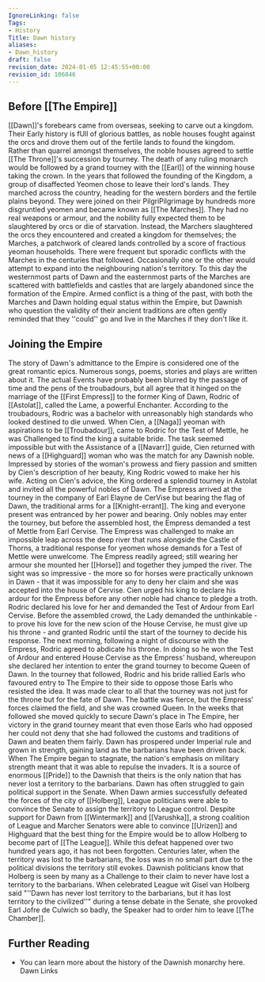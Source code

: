 ```yaml
---
IgnoreLinking: false
Tags:
- History
Title: Dawn history
aliases:
- Dawn_history
draft: false
revision_date: 2024-01-05 12:45:55+00:00
revision_id: 106846
---
```


## Before [[The Empire]]
[[Dawn]]'s forebears came from overseas, seeking to carve out a kingdom. Their Early history is fUll of glorious battles, as noble houses fought against the orcs and drove them out of the fertile lands to found the kingdom. Rather than quarrel amongst themselves, the noble houses agreed to settle [[The Throne]]'s succession by tourney. The death of any ruling monarch would be followed by a grand tourney with the [[Earl]] of the winning house taking the crown.
In the years that followed the founding of the Kingdom, a group of disaffected Yeomen chose to leave their lord's lands. They marched across the country, heading for the western borders and the fertile plains beyond. They were joined on their PilgriPilgrimage by hundreds more disgruntled yeomen and became known as [[The Marches]]. They had no real weapons or armour, and the nobility fully expected them to be slaughtered by orcs or die of starvation. Instead, the Marchers slaughtered the orcs they encountered and created a kingdom for themselves; the Marches, a patchwork of cleared lands controlled by a score of fractious yeoman households.
There were frequent but sporadic conflicts with the Marches in the centuries that followed. Occasionally one or the other would attempt to expand into the neighbouring nation's territory. To this day the westernmost parts of Dawn and the easternmost parts of the Marches are scattered with battlefields and castles that are largely abandoned since the formation of the Empire. Armed conflict is a thing of the past, with both the Marches and Dawn holding equal status within the Empire, but Dawnish who question the validity of their ancient traditions are often gently reminded that they ''could'' go and live in the Marches if they don't like it.
## Joining the Empire
The story of Dawn's admittance to the Empire is considered one of the great romantic epics. Numerous songs, poems, stories and plays are written about it. The actual Events have probably been blurred by the passage of time and the pens of the troubadours, but all agree that it hinged on the marriage of the [[First Empress]] to the former King of Dawn, Rodric of [[Astolat]], called the Lame, a powerful Enchanter.
According to the troubadours, Rodric was a bachelor with unreasonably high standards who looked destined to die unwed. When Cien, a [[Naga]] yeoman with aspirations to be [[Troubadour]], came to Rodric for the Test of Mettle, he was Challenged to find the king a suitable bride. The task seemed impossible but with the Assistance of a [[Navarr]] guide, Cien returned with news of a [[Highguard]] woman who was the match for any Dawnish noble. Impressed by stories of the woman's prowess and fiery passion and smitten by Cien's description of her beauty, King Rodric vowed to make her his wife.
Acting on Cien's advice, the King ordered a splendid tourney in Astolat and invited all the powerful nobles of Dawn. The Empress arrived at the tourney in the company of Earl Elayne de CerVise but bearing the flag of Dawn, the traditional arms for a [[Knight-errant]]. The king and everyone present was entranced by her power and bearing. Only nobles may enter the tourney, but before the assembled host, the Empress demanded a test of Mettle from Earl Cervise. 
The Empress was challenged to make an impossible leap across the deep river that runs alongside the Castle of Thorns, a traditional response for yeomen whose demands for a Test of Mettle were unwelcome. The Empress readily agreed; still wearing her armour she mounted her [[Horse]] and together they jumped the river. The sight was so impressive - the more so for horses were practically unknown in Dawn - that it was impossible for any to deny her claim and she was accepted into the house of Cervise.
Cien urged his king to declare his ardour for the Empress before any other noble had chance to pledge a troth. Rodric declared his love for her and demanded the Test of Ardour from Earl Cervise. Before the assembled crowd, the Lady demanded the unthinkable - to prove his love for the new scion of the House Cervise, he must give up his throne - and granted Rodric until the start of the tourney to decide his response. The next morning, following a night of discourse with the Empress, Rodric agreed to abdicate his throne. In doing so he won the Test of Ardour and entered House Cervise as the Empress' husband, whereupon she declared her intention to enter the grand tourney to become Queen of Dawn.
In the tourney that followed, Rodric and his bride rallied Earls who favoured entry to The Empire to their side to oppose those Earls who resisted the idea. It was made clear to all that the tourney was not just for the throne but for the fate of Dawn. The battle was fierce, but the Empress' forces claimed the field, and she was crowned Queen. 
In the weeks that followed she moved quickly to secure Dawn's place in The Empire, her victory in the grand tourney meant that even those Earls who had opposed her could not deny that she had followed the customs and traditions of Dawn and beaten them fairly.
Dawn has prospered under Imperial rule and grown in strength, gaining land as the barbarians have been driven back. When The Empire began to stagnate, the nation's emphasis on military strength meant that it was able to repulse the invaders. It is a source of enormous [[Pride]] to the Dawnish that theirs is the only nation that has never lost a territory to the barbarians.
Dawn has often struggled to gain political support in the Senate. When Dawn armies successfully defeated the forces of the city of [[Holberg]], League politicians were able to convince the Senate to assign the territory to League control. Despite support for Dawn from [[Wintermark]] and [[Varushka]], a strong coalition of League and Marcher Senators were able to convince [[Urizen]] and Highguard that the best thing for the Empire would be to allow Holberg to become part of [[The League]].
While this defeat happened over two hundred years ago, it has not been forgotten. Centuries later, when the territory was lost to the barbarians, the loss was in no small part due to the political divisions the territory still evokes. Dawnish politicians know that Holberg is seen by many as a Challenge to their claim to never have lost a territory to the barbarians. When celebrated League wit Gisel van Holberg said "''Dawn has never lost territory to the barbarians, but it has lost territory to the civilized''" during a tense debate in the Senate, she provoked Earl Jofre de Culwich so badly, the Speaker had to order him to leave [[The Chamber]].
## Further Reading
* You can learn more about the history of the Dawnish monarchy here.
Dawn Links